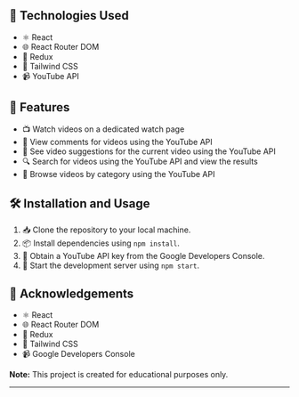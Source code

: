 # 


## 🚀 Technologies Used

- ⚛️ React
- 🌐 React Router DOM
- 🚀 Redux
- 🎨 Tailwind CSS
- 📹 YouTube API

## 🎉 Features

- 📺 Watch videos on a dedicated watch page
- 💬 View comments for videos using the YouTube API
- 🎥 See video suggestions for the current video using the YouTube API
- 🔍 Search for videos using the YouTube API and view the results
- 🎥 Browse videos by category using the YouTube API

## 🛠️ Installation and Usage

1. 📥 Clone the repository to your local machine.
2. 📦 Install dependencies using `npm install`.
3. 🔑 Obtain a YouTube API key from the Google Developers Console.
4. 🚀 Start the development server using `npm start`.

## 💖 Acknowledgements

- ⚛️ React
- 🌐 React Router DOM
- 🚀 Redux
- 🎨 Tailwind CSS
- 📹 Google Developers Console

**Note:** This project is created for educational purposes only.

---